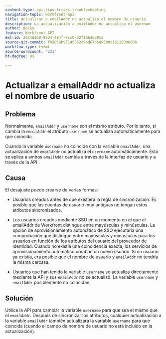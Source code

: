 ```yaml
---
content-type: api;tips-tricks-troubleshooting
navigation-topic: workfront-api
title: Actualizar a emailAddr no actualiza el nombre de usuario
description: La actualización a emailAddr no actualiza el usernam
author: Becky
feature: Workfront API
exl-id: 2d24d1b8-9504-484f-9cc0-d2f1abd6391a
source-git-commit: f050c8b95145552c9ed67b549608c16115000606
workflow-type: tm+mt
source-wordcount: '231'
ht-degree: 0%

---
```



# Actualizar a emailAddr no actualiza el nombre de usuario

## Problema

Normalmente, `emailAddr` y `username` son el mismo atributo. Por lo tanto, si cambia la `emailAddr` el atributo `username` se actualiza automáticamente para que coincida.

Cuando la variable `username` no coincide con la variable `emailAddr`, una actualización de `emailAddr` no actualiza el `username` automáticamente. Esto se aplica a ambos `emailAddr` cambia a través de la interfaz de usuario y a través de la API .

## Causa

El desajuste puede crearse de varias formas:

* Usuarios creados antes de que existiera la regla de sincronización. Es posible que las cuentas de usuario muy antiguas no tengan estos atributos sincronizados.

* Los usuarios creados mediante SSO en un momento en el que el emailAddr de Workfront distingue entre mayúsculas y minúsculas. La opción de aprovisionamiento automático de SSO ejecutaría una comprobación que distingue entre mayúsculas y minúsculas para los usuarios en función de los atributos del usuario del proveedor de identidad. Cuando no existía una coincidencia exacta, los servicios de aprovisionamiento automático creaban un nuevo usuario. Si un usuario ya existía, era posible que el nombre de usuario y `emailAddr` no tendría la misma carcasa.

* Usuarios que han tenido la variable `username` se actualiza directamente mediante la API y sus `emailAddr` no se actualizó. La variable `username` y `emailAddr` posiblemente no coincidan.

## Solución

Utilice la API para cambiar la variable `username` para que sea el mismo que el `emailAddr`. Después de sincronizar los atributos, cualquier actualización a la variable `emailAddr` también actualizará la variable `username` para que coincida (cuando el campo de nombre de usuario no está incluido en la actualización).
